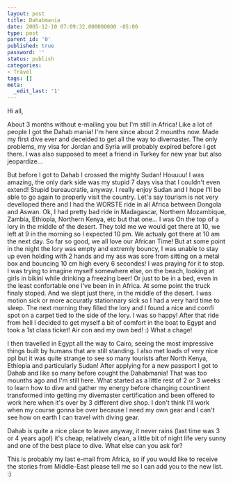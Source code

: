 ```yaml
---
layout: post
title: Dahabmania
date: 2005-12-10 07:09:32.000000000 -05:00
type: post
parent_id: '0'
published: true
password: ''
status: publish
categories:
- Travel
tags: []
meta:
  _edit_last: '1'
---
```

Hi all,

About 3 months without e-mailing you but I'm still in Africa! Like a lot of people I got the Dahab mania! I'm here since about 2 mounths now. Made my first dive ever and deceided to get all the way to divemaster. The only problems, my visa for Jordan and Syria will probably expired before I get there. I was also supposed to meet a friend in Turkey for new year but also jeopardize...

<!--more-->

But before I got to Dahab I crossed the mighty Sudan! Houuuu! I was amazing, the only dark side was my stupid 7 days visa that I couldn't even extend! Stupid bureaucratie, anyway. I really enjoy Sudan and I hope I'll be able to go again to properly visit the country. Let's say tourism is not very develloped there and I had the WORSTE ride in all Africa between Dongola and Aswan. Ok, I had pretty bad ride in Madagascar, Northern Mozambique, Zambia, Ethiopia, Northern Kenya, etc but that one... I was On the top of a lory in the middle of the desert. They told me we would get there at 10, we left at 9 in the morning so I expected 10 pm. We actualy got there at 10 am the next day. So far so good, we all love our African Time! But at some point in the night the lory was empty and extremly bouncy, I was unable to stay up even holding with 2 hands and my ass was sore from sitting on a metal box and bouncing 10 cm high every 6 secondes! I was praying for it to stop. I was trying to imagine myself somewhere else, on the beach, looking at girls in bikini while drinking a freezing beer! Or just to be in a bed, even in the least confortable one I've been in in Africa. At some point the truck finaly stoped. And we slept just there, in the middle of the desert. I was motion sick or more accuratly stationnary sick so I had a very hard time to sleep. The next morning they filled the lory and I found a nice and comfi spot on a carpet tied to the side of the lory. I was so happy! After that ride from hell I decided to get myself a bit of comfort in the boat to Egypt and took a 1st class ticket! Air con and my own bed! :) What a chage!

I then travelled in Egypt all the way to Cairo, seeing the most impressive things built by humans that are still standing. I also met loads of very nice ppl but it was quite strange to see so many tourists after North Kenya, Ethiopia and particularly Sudan! After applying for a new passport I got to Dahab and like so many before cought the Dahabmania! That was too mounths ago and I'm still here. What started as a little rest of 2 or 3 weeks to learn how to dive and gather my energy before changing countinent transformed into getting my divemaster certification and been offered to work here when it's over by 3 different dive shop. I don't think I'll work when my course gonna be over because I need my own gear and I can't see how on earth I can travel with diving gear.

Dahab is quite a nice place to leave anyway, it never rains (last time was 3 or 4 years ago!) it's cheap, relatively clean, a little bit of night life very sunny and one of the best place to dive. What else can you ask for?

This is probably my last e-mail from Africa, so if you would like to receive the stories from Middle-East please tell me so I can add you to the new list. :)

